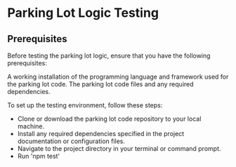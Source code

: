 # Parking Lot Logic Testing #

## Prerequisites ##
Before testing the parking lot logic, ensure that you have the following prerequisites:

A working installation of the programming language and framework used for the parking lot code.
The parking lot code files and any required dependencies.

To set up the testing environment, follow these steps:

* Clone or download the parking lot code repository to your local machine.
* Install any required dependencies specified in the project documentation or configuration files.
* Navigate to the project directory in your terminal or command prompt.
* Run 'npm test'


